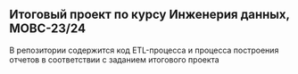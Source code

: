 ## Итоговый проект по курсу Инженерия данных, МОВС-23/24 
В репозитории содержится код ETL-процесса и процесса построения отчетов в соответствии с 
заданием итогового проекта


